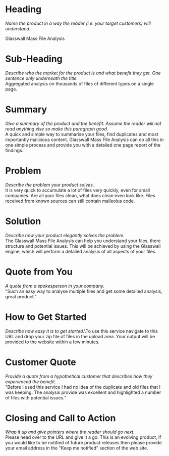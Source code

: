 # Heading
_Name the product in a way the reader (i.e. your target customers) will understand._

Glasswall Mass File Analysis

# Sub-Heading
_Describe who the market for the product is and what benefit they get. One sentence only underneath the title._\
Aggregated analysis on thousands of files of different types on a single page.

# Summary 
_Give a summary of the product and the benefit. Assume the reader will not read anything else so make this paragraph good._\
A quick and simple way to summarise your files, find duplicates and most importantly malicious content. Glasswall Mass File Analysis can do all this in one simple process and provide you with a detailed one page report of the findings. 

# Problem 
_Describe the problem your product solves._\
It is very quick to accumulate a lot of files very quickly, even for small companies. Are all your files clean, what does clean even look like. Files received from known sources can still contain malleolus code. 

# Solution 
_Describe how your product elegantly solves the problem._\
The Glasswall Mass File Analysis can help you understand your files, there structure and potential issues. This will be achieved by using the Glasswall engine, which will perform a detailed analysis of all aspects of your files. 

# Quote from You 
_A quote from a spokesperson in your company._\
"Such an easy way to analyse multiple files and get some detailed analysis, great product." 

# How to Get Started 
_Describe how easy it is to get started._\To use this service navigate to this URL and drop your zip file of files in the upload area. Your output will be provided to the website within a few minutes.

# Customer Quote 
_Provide a quote from a hypothetical customer that describes how they experienced the benefit._\
"Before I used this service I had no idea of the duplicate and old files that I was keeping. The analysis provide was excellent and highlighted a number of files with potential issues."

# Closing and Call to Action 
_Wrap it up and give pointers where the reader should go next._\
Please head over to the URL and give it a go. This is an evolving product, if you would like to be notified of future product releases then please provide your email address in the "Keep me notified" section of the web site.

